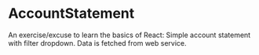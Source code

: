 # AccountStatement
An exercise/excuse to learn the basics of React: Simple account statement with filter dropdown. Data is fetched from web service.
